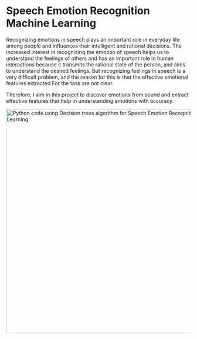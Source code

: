 # Speech Emotion Recognition Machine Learning

Recognizing emotions in speech plays an important role in everyday life among people and influences their intelligent and rational decisions. The increased interest in recognizing the emotion of speech helps us to understand the feelings of others and has an important role in human interactions because it transmits the rational state of the person, and aims to understand the desired feelings. But recognizing feelings in speech is a very difficult problem, and the reason for this is that the effective emotional features extracted For the task are not clear.


Therefore, I aim in this project to discover emotions from sound and extract effective features that help in understanding emotions with accuracy.






<img width="610" alt="Python code using Decision trees algorithm for Speech Emotion Recognition Machine Learning" src="https://user-images.githubusercontent.com/47718518/112846298-9301a580-90ae-11eb-8fc3-63c4b87c07c3.png">
